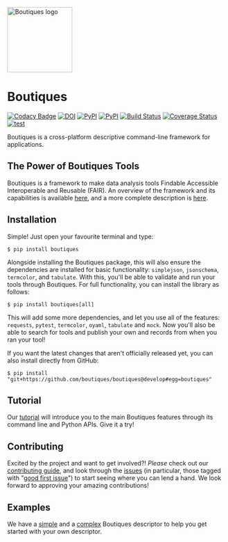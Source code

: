 <img src="http://boutiques.github.io/images/logo.png" width="150" alt="Boutiques logo"/>

# Boutiques

[![Codacy Badge](https://api.codacy.com/project/badge/Grade/52fc5590446c4d1eb6626302b491ac3d)](https://app.codacy.com/gh/boutiques/boutiques?utm_source=github.com&utm_medium=referral&utm_content=boutiques/boutiques&utm_campaign=Badge_Grade_Settings)
[![DOI](https://zenodo.org/badge/32616811.svg)](https://zenodo.org/badge/latestdoi/32616811)
[![PyPI](https://img.shields.io/pypi/v/boutiques.svg)](https://pypi.python.org/pypi/boutiques)
[![PyPI](https://img.shields.io/pypi/pyversions/boutiques.svg)](https://pypi.python.org/pypi/boutiques)
[![Build Status](https://travis-ci.org/boutiques/boutiques.svg?branch=develop)](https://travis-ci.org/boutiques/boutiques)
[![Coverage Status](https://coveralls.io/repos/github/boutiques/boutiques/badge.svg?branch=develop)](https://coveralls.io/github/boutiques/boutiques?branch=develop)
[![test](https://github.com/boutiques/boutiques/actions/workflows/tests.yml/badge.svg)](https://github.com/boutiques/boutiques/actions/workflows/tests.yml)

Boutiques is a cross-platform descriptive command-line framework for applications.

## The Power of Boutiques Tools

Boutiques is a framework to make data analysis tools Findable Accessible
Interoperable and Reusable (FAIR). An overview of the framework and its
capabilities is available
[here](https://figshare.com/articles/fair-pipelines-poster_pdf/8143241),
and a more complete description is
[here](https://academic.oup.com/gigascience/article/7/5/giy016/4951979).

## Installation

Simple! Just open your favourite terminal and type:

    $ pip install boutiques

Alongside installing the Boutiques package, this will also ensure the dependencies are installed for basic functionality: `simplejson`, `jsonschema`, `termcolor`, and `tabulate`. With this, you'll be able to validate and run your tools through Boutiques. For full functionality, you can install the library as follows:

    $ pip install boutiques[all]

This will add some more dependencies, and let you use all of the features: `requests`, `pytest`, `termcolor`, `oyaml`, `tabulate` and `mock`. Now you'll also be able to search for tools and publish your own and records from when you ran your tool!

If you want the latest changes that aren't officially released yet, you can also install directly from GitHub:

    $ pip install "git+https://github.com/boutiques/boutiques@develop#egg=boutiques"

## Tutorial

Our
[tutorial](https://nbviewer.jupyter.org/github/boutiques/tutorial/blob/master/notebooks/boutiques-tutorial.ipynb)
will introduce you to the main Boutiques features through its command line
and Python APIs. Give it a try!

## Contributing

Excited by the project and want to get involved?! *Please* check out our [contributing guide](./CONTRIBUTING.md), and look through the
[issues](https://github.com/boutiques/boutiques/issues/) (in particular, those tagged with
"[good first issue](https://github.com/boutiques/boutiques/issues?q=is%3Aopen+is%3Aissue+label%3A%22good+first+issue%22)") to start seeing where
you can lend a hand. We look forward to approving your amazing contributions!

## Examples
We have a [simple](https://github.com/boutiques/boutiques/tree/master/boutiques/schema/examples/example3) and a [complex](https://github.com/boutiques/boutiques/tree/master/boutiques/schema/examples/example1) Boutiques descriptor to help you get started with your own descriptor.
